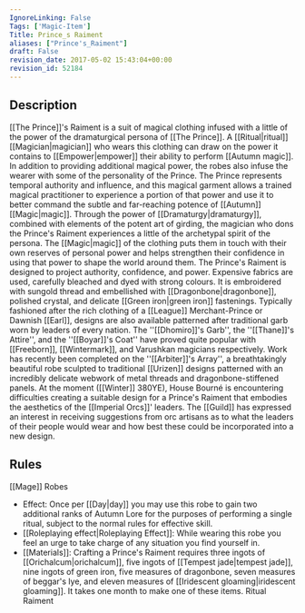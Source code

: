 ```yaml
---
IgnoreLinking: False
Tags: ['Magic-Item']
Title: Prince_s Raiment
aliases: ["Prince's_Raiment"]
draft: False
revision_date: 2017-05-02 15:43:04+00:00
revision_id: 52184
---
```


## Description
[[The Prince]]'s Raiment is a suit of magical clothing infused with a little of the power of the dramaturgical persona of [[The Prince]]. A [[Ritual|ritual]] [[Magician|magician]] who wears this clothing can draw on the power it contains to [[Empower|empower]] their ability to perform [[Autumn magic]]. In addition to providing additional magical power, the robes also infuse the wearer with some of the personality of the Prince.
The Prince represents temporal authority and influence, and this magical garment allows a trained magical practitioner to experience a portion of that power and use it to better command the subtle and far-reaching potence of [[Autumn]] [[Magic|magic]]. Through the power of [[Dramaturgy|dramaturgy]], combined with elements of the potent art of girding, the magician who dons the Prince's Raiment experiences a little of the archetypal spirit of the persona. The [[Magic|magic]] of the clothing puts them in touch with their own reserves of personal power and helps strengthen their confidence in using that power to shape the world around them.
The Prince's Raiment is designed to project authority, confidence, and power. Expensive fabrics are used, carefully bleached and dyed with strong colours. It is embroidered with sungold thread and embellished with [[Dragonbone|dragonbone]], polished crystal, and delicate [[Green iron|green iron]] fastenings. Typically fashioned after the rich clothing of a [[League]] Merchant-Prince or Dawnish [[Earl]], designs are also available patterned after traditional garb worn by leaders of every nation. The ''[[Dhomiro]]'s Garb'', the ''[[Thane]]'s Attire'', and the ''[[Boyar]]'s Coat'' have proved quite popular with [[Freeborn]], [[Wintermark]], and Varushkan magicians respectively. Work has recently been completed on the ''[[Arbiter]]'s Array'', a breathtakingly beautiful robe sculpted to traditional [[Urizen]] designs patterned with an incredibly delicate webwork of metal threads and dragonbone-stiffened panels. 
At the moment ([[Winter]] 380YE), House Bourné is encountering difficulties creating a suitable design for a Prince's Raiment that embodies the aesthetics of the [[Imperial Orcs]]' leaders. The [[Guild]] has expressed an interest in receiving suggestions from orc artisans as to what the leaders of their people would wear and how best these could be incorporated into a new design.
## Rules
[[Mage]] Robes
* Effect: Once per [[Day|day]] you may use this robe to gain two additional ranks of Autumn Lore for the purposes of performing a single ritual, subject to the normal rules for effective skill.
* [[Roleplaying effect|Roleplaying Effect]]: While wearing this robe you feel an urge to take charge of any situation you find yourself in.
* [[Materials]]: Crafting a Prince's Raiment requires three ingots of [[Orichalcum|orichalcum]], five ingots of [[Tempest jade|tempest jade]], nine ingots of green iron, five measures of dragonbone, seven measures of beggar's lye, and eleven measures of [[Iridescent gloaming|iridescent gloaming]]. It takes one month to make one of these items.
Ritual Raiment